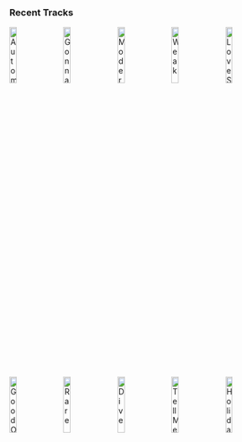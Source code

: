### Recent Tracks
[<img src='https://lastfm.freetls.fastly.net/i/u/300x300/ad484b533669379a1f09e2f854b3d37b.png' width='16%' height='16%' alt='Automatic'>](https://www.last.fm/music/the%2bmowgli%2527s/_/automatic)&nbsp;&nbsp;&nbsp;&nbsp;[<img src='https://lastfm.freetls.fastly.net/i/u/300x300/2a96cbd8b46e442fc41c2b86b821562f.png' width='16%' height='16%' alt='Gonna Fly Now'>](https://www.last.fm/music/fly%2bnow/_/gonna%2bfly%2bnow)&nbsp;&nbsp;&nbsp;&nbsp;[<img src='https://lastfm.freetls.fastly.net/i/u/300x300/fff716db0b935ab873c03e7b95fca9e3.jpg' width='16%' height='16%' alt='Modern Loneliness'>](https://www.last.fm/music/lauv/_/modern%2bloneliness)&nbsp;&nbsp;&nbsp;&nbsp;[<img src='https://lastfm.freetls.fastly.net/i/u/300x300/e9b66927925f67b6ea67943541b31f19.jpg' width='16%' height='16%' alt='Weak'>](https://www.last.fm/music/ajr/_/weak)&nbsp;&nbsp;&nbsp;&nbsp;[<img src='https://lastfm.freetls.fastly.net/i/u/300x300/63a2568d5e7de4d07474fec65fa82e8f.jpg' width='16%' height='16%' alt='Love Somebody'>](https://www.last.fm/music/lauv/_/love%2bsomebody)&nbsp;&nbsp;&nbsp;&nbsp;<br>[<img src='https://lastfm.freetls.fastly.net/i/u/300x300/35a7f5478b7b0919eb7094b4cd868baf.jpg' width='16%' height='16%' alt='Good Old Days'>](https://www.last.fm/music/jr%2bjr/_/good%2bold%2bdays)&nbsp;&nbsp;&nbsp;&nbsp;[<img src='https://lastfm.freetls.fastly.net/i/u/300x300/b3ba379fdf95d9a2b835d9e048e9d8a3.jpg' width='16%' height='16%' alt='Rare'>](https://www.last.fm/music/vardaan%2barora/_/rare)&nbsp;&nbsp;&nbsp;&nbsp;[<img src='https://lastfm.freetls.fastly.net/i/u/300x300/80d111f4c053d6f84af567f4ef4ee2fe.jpg' width='16%' height='16%' alt='Dive'>](https://www.last.fm/music/coast%2bmodern/_/dive)&nbsp;&nbsp;&nbsp;&nbsp;[<img src='https://lastfm.freetls.fastly.net/i/u/300x300/869d3fe6d0244532d56283b3bd8a939d.jpg' width='16%' height='16%' alt='Tell Me Please'>](https://www.last.fm/music/hallway%2bswimmers/_/tell%2bme%2bplease)&nbsp;&nbsp;&nbsp;&nbsp;[<img src='https://lastfm.freetls.fastly.net/i/u/300x300/f60b0691b7294dbd8c300b36276576e7.png' width='16%' height='16%' alt='Holiday'>](https://www.last.fm/music/vampire%2bweekend/_/holiday)&nbsp;&nbsp;&nbsp;&nbsp;<br>